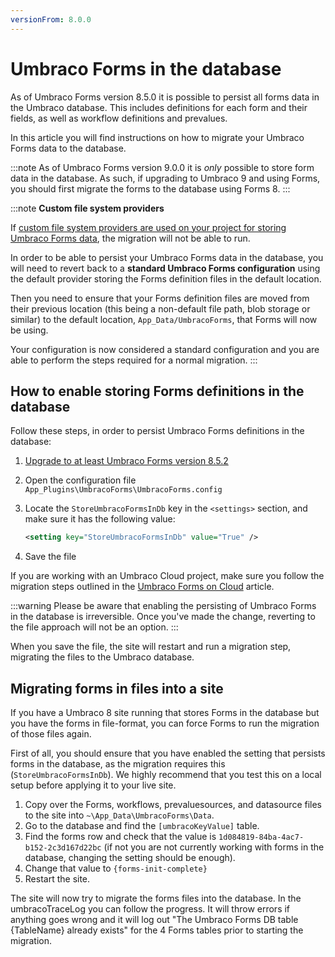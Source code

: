 ```yaml
---
versionFrom: 8.0.0
---
```


# Umbraco Forms in the database

As of Umbraco Forms version 8.5.0 it is possible to persist all forms data in the Umbraco database. This includes definitions for each form and their fields, as well as workflow definitions and prevalues.

In this article you will find instructions on how to migrate your Umbraco Forms data to the database.

:::note
As of Umbraco Forms version 9.0.0 it is *only* possible to store form data in the database.  As such, if upgrading to Umbraco 9 and using Forms, you should first migrate the forms to the database using Forms 8.
:::

:::note
**Custom file system providers**

If [custom file system providers are used on your project for storing Umbraco Forms data](../../../../Extending/FileSystemProviders/#custom-providers), the migration will not be able to run.

In order to be able to persist your Umbraco Forms data in the database, you will need to revert back to a **standard Umbraco Forms configuration** using the default provider storing the Forms definition files in the default location.

Then you need to ensure that your Forms definition files are moved from their previous location (this being a non-default file path, blob storage or similar) to the default location, `App_Data/UmbracoForms`, that Forms will now be using.

Your configuration is now considered a standard configuration and you are able to perform the steps required for a normal migration.
:::

## How to enable storing Forms definitions in the database

Follow these steps, in order to persist Umbraco Forms definitions in the database:

1. [Upgrade to at least Umbraco Forms version 8.5.2](../../Installation/ManualUpgrade.md)
2. Open the configuration file `App_Plugins\UmbracoForms\UmbracoForms.config`
3. Locate the `StoreUmbracoFormsInDb` key in the `<settings>` section, and make sure it has the following value:

    ```xml
    <setting key="StoreUmbracoFormsInDb" value="True" />
    ```

4. Save the file

If you are working with an Umbraco Cloud project, make sure you follow the migration steps outlined in the [Umbraco Forms on Cloud](../../../../Umbraco-Cloud/Deployment/Umbraco-Forms-on-Cloud) article.

:::warning
Please be aware that enabling the persisting of Umbraco Forms in the database is irreversible. Once you've made the change, reverting to the file approach will not be an option.
:::

When you save the file, the site will restart and run a migration step, migrating the files to the Umbraco database.

## Migrating forms in files into a site

If you have a Umbraco 8 site running that stores Forms in the database but you have the forms in file-format, you can force Forms to run the migration of those files again.

First of all, you should ensure that you have enabled the setting that persists forms in the database, as the migration requires this (`StoreUmbracoFormsInDb`). We highly recommend that you test this on a local setup before applying it to your live site.

1. Copy over the Forms, workflows, prevaluesources, and datasource files to the site into `~\App_Data\UmbracoForms\Data`.
1. Go to the database and find the `[umbracoKeyValue]` table.
1. Find the forms row and check that the value is `1d084819-84ba-4ac7-b152-2c3d167d22bc` (if not you are not currently working with forms in the database, changing the setting should be enough).
1. Change that value to `{forms-init-complete}`
1. Restart the site.

The site will now try to migrate the forms files into the database. In the umbracoTraceLog you can follow the progress. It will throw errors if anything goes wrong and it will log out "The Umbraco Forms DB table {TableName} already exists" for the 4 Forms tables prior to starting the migration.
